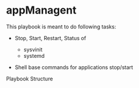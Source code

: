 # appManagent

This playbook is meant to do following tasks:

- Stop, Start, Restart, Status of
  - sysvinit
  - systemd
  
- Shell base commands for applications stop/start

Playbook Structure

